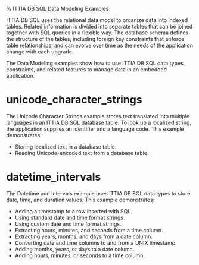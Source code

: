 % ITTIA DB SQL Data Modeling Examples

ITTIA DB SQL uses the relational data model to organize data into indexed tables. Related information is divided into separate tables that can be joined together with SQL queries in a flexible way. The database schema defines the structure of the tables, including foreign key constraints that enforce table relationships, and can evolve over time as the needs of the application change with each upgrade.

The Data Modeling examples show how to use ITTIA DB SQL data types, constraints, and related features to manage data in an embedded application.

# unicode_character_strings

The Unicode Character Strings example stores text translated into multiple languages in an ITTIA DB SQL database table. To look up a localized string, the application supplies an identifier and a language code. This example demonstrates:

 - Storing localized text in a database table.
 - Reading Unicode-encoded text from a database table.

# datetime_intervals

The Datetime and Intervals example uses ITTIA DB SQL data types to store date, time, and duration values. This example demonstrates:

 - Adding a timestamp to a row inserted with SQL.
 - Using standard date and time format strings.
 - Using custom date and time format strings.
 - Extracting hours, minutes, and seconds from a time column.
 - Extracting years, months, and days from a date column.
 - Converting date and time columns to and from a UNIX timestamp.
 - Adding months, years, or days to a date column.
 - Adding hours, minutes, or seconds to a time column.
